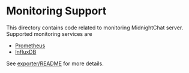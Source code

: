 # Monitoring Support

This directory contains code related to monitoring MidnightChat server. Supported monitoring services are
* [Prometheus](https://prometheus.io/)
* [InfluxDB](https://www.influxdata.com/)

See [exporter/README](./exporter/README.md) for more details.
